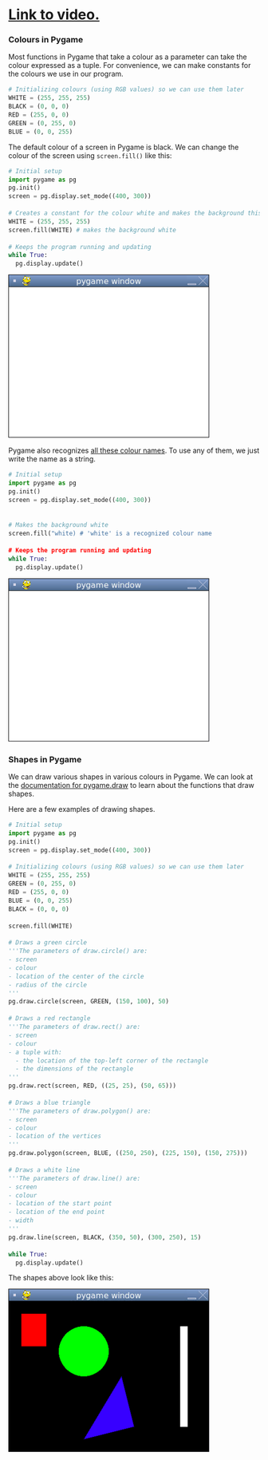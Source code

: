 # [Link to video.](https://www.youtube.com/watch?v=ro5BSgWBtag&list=PLVD25niNi0BlwZxjcVF6-vcOdAicWlRjC)

### Colours in Pygame

Most functions in Pygame that take a colour as a parameter can take the colour expressed as a tuple. For convenience, we can make constants for the colours we use in our program.

```python
# Initializing colours (using RGB values) so we can use them later
WHITE = (255, 255, 255)
BLACK = (0, 0, 0)
RED = (255, 0, 0)
GREEN = (0, 255, 0)
BLUE = (0, 0, 255)
```

The default colour of a screen in Pygame is black. We can change the colour of the screen using `screen.fill()` like this:

```python
# Initial setup
import pygame as pg
pg.init()
screen = pg.display.set_mode((400, 300))

# Creates a constant for the colour white and makes the background this colour
WHITE = (255, 255, 255)
screen.fill(WHITE) # makes the background white

# Keeps the program running and updating
while True:
  pg.display.update()
```

![](../Images/Pygame_Screen_Colour.png)

Pygame also recognizes [all these colour names](https://www.webucator.com/article/python-color-constants-module/). To use any of them, we just write the name as a string.

```python
# Initial setup
import pygame as pg
pg.init()
screen = pg.display.set_mode((400, 300))


# Makes the background white
screen.fill("white) # 'white' is a recognized colour name

# Keeps the program running and updating
while True:
  pg.display.update()
```

![](../Images/Pygame_Screen_Colour.png)

### Shapes in Pygame

We can draw various shapes in various colours in Pygame. We can look at the [documentation for pygame.draw](https://www.pygame.org/docs/ref/draw.html) to learn about the functions that draw shapes. 

Here are a few examples of drawing shapes.

```python
# Initial setup
import pygame as pg
pg.init()
screen = pg.display.set_mode((400, 300))

# Initializing colours (using RGB values) so we can use them later
WHITE = (255, 255, 255)
GREEN = (0, 255, 0)
RED = (255, 0, 0)
BLUE = (0, 0, 255)
BLACK = (0, 0, 0)

screen.fill(WHITE)

# Draws a green circle
'''The parameters of draw.circle() are:
- screen
- colour
- location of the center of the circle
- radius of the circle
'''
pg.draw.circle(screen, GREEN, (150, 100), 50)

# Draws a red rectangle
'''The parameters of draw.rect() are:
- screen
- colour
- a tuple with:
  - the location of the top-left corner of the rectangle
  - the dimensions of the rectangle
'''
pg.draw.rect(screen, RED, ((25, 25), (50, 65)))

# Draws a blue triangle
'''The parameters of draw.polygon() are:
- screen
- colour
- location of the vertices
'''
pg.draw.polygon(screen, BLUE, ((250, 250), (225, 150), (150, 275)))

# Draws a white line
'''The parameters of draw.line() are:
- screen
- colour
- location of the start point
- location of the end point
- width
'''
pg.draw.line(screen, BLACK, (350, 50), (300, 250), 15)

while True:
  pg.display.update()
```

The shapes above look like this:

![](../Images/Pygame_Shapes1.png)

